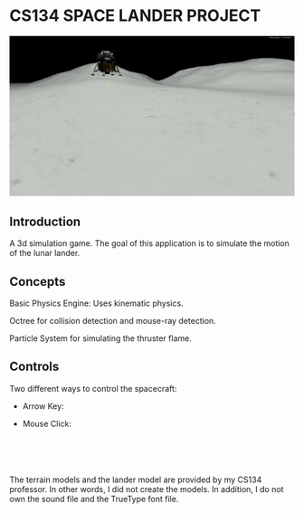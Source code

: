 # CS134 SPACE LANDER PROJECT

![game screenshot](bin/data/screenshot.png)

## Introduction
A 3d simulation game. The goal of this application is to simulate the motion of the lunar lander.  

## Concepts
Basic Physics Engine: Uses kinematic physics.

Octree for collision detection and mouse-ray detection.

Particle System for simulating the thruster flame.

## Controls
Two different ways to control the spacecraft:
  * Arrow Key:
  
  * Mouse Click:



<br/>
<br/>
<br/>
<br/>
The terrain models and the lander model are provided by my CS134 professor. In other words, I did not create the models.
In addition, I do not own the sound file and the TrueType font file.
